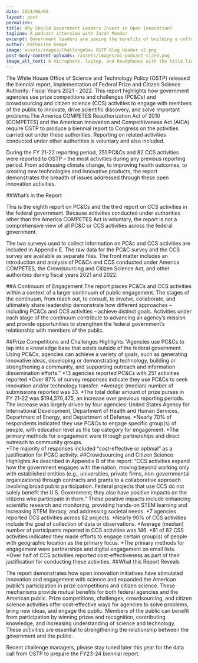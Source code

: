 ```yaml
---
date: 2024/06/05
layout: post
permalink: 
title: Why Should Government Leaders Invest in Open Innovation? 
tagline: A podcast interview with Jarah Meador
excerpt: Government leaders are seeing the benefits of building a culture of innovation within their agencies.
author: Katherine Kempe
image: assets/images/ChallengeGov OSTP Blog Header v2.png
post-body-content-uploads: /assets/images/oi-podcast-sized.png
image_alt_text: A microphone, laptop, and headphones with the title line "Why Should Government Leaders Invest in Open Innovation?"
---
```


<p>The White House Office of Science and Technology Policy (OSTP) released the biennial report, Implementation of Federal Prize and Citizen Science Authority: Fiscal Years 2021 - 2022. This report highlights how government agencies use prize competitions and challenges (PC&Cs) and crowdsourcing and citizen science (CCS) activities to engage with members of the public to innovate, drive scientific discovery, and solve important problems.The America COMPETES Reauthorization Act of 2010 (COMPETES) and the American Innovation and Competitiveness Act (AICA) require OSTP to produce a biennial report to Congress on the activities carried out under these authorities. Reporting on related activities conducted under other authorities is voluntary and also included.</p>
<p>During the FY 21-22 reporting period, 251 PC&Cs and 82 CCS activities were reported to OSTP – the most activities during any previous reporting period. From addressing climate change, to improving health outcomes, to creating new technologies and innovative products, the report demonstrates the breadth of issues addressed through these open innovation activities.</p> 
##What’s in the Report
<p>This is the eighth report on PC&Cs and the third report on CCS activities in the federal government. Because activities conducted under authorities other than the America COMPETES Act is voluntary, the report is not a comprehensive view of all PC&C or CCS activities across the federal government.</p>
<p>The two surveys used to collect information on PC&c and CCS activities are included in Appendix E. The raw data for the PC&C survey and the CCS survey are available as separate files. The front matter includes an introduction and analysis of PC&Cs and CCS conducted under America COMPETES, the Crowdsourcing and Citizen Science Act, and other authorities during fiscal years 2021 and 2022.</p> 
##A Continuum of Engagement
The report places PC&Cs and CCS activities within a context of a larger continuum of public engagement. The stages of the continuum, from reach out, to consult, to involve, collaborate, and ultimately share leadership demonstrate how different approaches – including PC&Cs and CCS activities – achieve distinct goals. Activities under each stage of the continuum contribute to advancing an agency’s mission and provide opportunities to strengthen the federal government’s relationship with members of the public. 

##Prize Competitions and Challenges Highlights
“Agencies use PC&Cs to tap into a knowledge base that exists outside of the federal government. Using PC&Cs, agencies can achieve a variety of goals, such as generating  innovative ideas, developing or demonstrating technology, building or strengthening a community, and supporting outreach and information dissemination efforts.”
*13 agencies reported PC&Cs with 251 activities reported
*Over 87% of survey responses indicate they use PC&Cs to seek innovation and/or technology transfer.
*Average (median) number of submissions reported was 33.
*The total dollar amount of prize purses in FY 21-22 was $194,370,475, an increase over previous reporting periods. The increase was largely driven by four agencies: United States Agency for International Development, Department of Health and Human Services, Department of Energy, and Department of Defense.
*Nearly 70% of respondents indicated they use PC&Cs to engage specific group(s) of people, with education level as the top category for engagement.
*The primary methods for engagement were through partnerships and direct outreach to community groups.  
*The majority of responses included “cost-effective or optimal” as a justification for PC&C activity.
##Crowdsourcing and Citizen Science Highlights
As described in Appendix B of the report: “CCS activities expand how the government engages with the nation, moving beyond working only with established entities (e.g., universities, private firms, non-governmental organizations) through contracts and grants to a collaborative approach involving broad public participation. Federal projects that use CCS do not solely benefit the U.S. Government; they also have positive impacts on the citizens who participate in them.” These positive impacts include enhancing scientific research and monitoring, providing hands-on STEM learning and increasing STEM literacy, and addressing societal needs.
*7 agencies reported CCS activities across 82 projects.
*Nearly 90% of CCS activities include the goal of collection of data or observations.
*Average (median) number of participants reported in CCS activities was 146.
*81 of 82 CSS activities indicated they made efforts to engage certain group(s) of people with geographic location as the primary focus.
*The primary methods for engagement were partnerships and digital engagement on email lists.
*Over half of CCS activities reported cost-effectiveness as part of their justification for conducting these activities.
##What this Report Reveals
<p>The report demonstrates how open innovation initiatives have stimulated innovation and engagement with science and expanded the American public’s participation in prize competitions and citizen science. These mechanisms provide mutual benefits for both federal agencies and the American public. Prize competitions, challenges, crowdsourcing, and citizen science activities offer cost-effective ways for agencies to solve problems, bring new ideas, and engage the public. Members of the public can benefit from participation by winning prizes and recognition, contributing knowledge, and increasing understanding of science and technology. These activities are essential to strengthening the relationship between the government and the public. </p>
<p>Recent challenge managers, please stay tuned later this year for the data call from OSTP to prepare the FY23-24 biennial report. </p>
